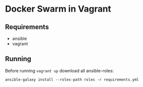 # Docker Swarm in Vagrant
## Requirements
* ansible
* vagrant
## Running
Before running `vagrant up` download all ansible-roles:
```
ansible-galaxy install --roles-path roles -r requirements.yml
```